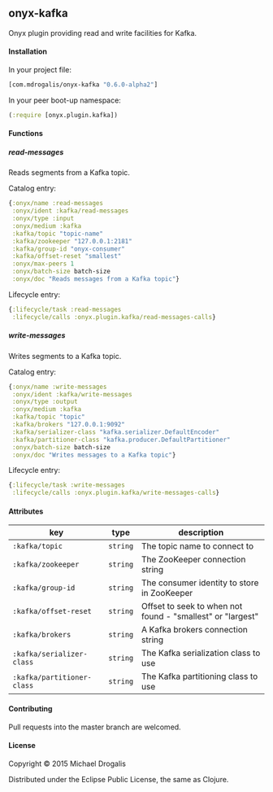 ## onyx-kafka

Onyx plugin providing read and write facilities for Kafka.

#### Installation

In your project file:

```clojure
[com.mdrogalis/onyx-kafka "0.6.0-alpha2"]
```

In your peer boot-up namespace:

```clojure
(:require [onyx.plugin.kafka])
```

#### Functions

##### read-messages

Reads segments from a Kafka topic.

Catalog entry:

```clojure
{:onyx/name :read-messages
 :onyx/ident :kafka/read-messages
 :onyx/type :input
 :onyx/medium :kafka
 :kafka/topic "topic-name"
 :kafka/zookeeper "127.0.0.1:2181"
 :kafka/group-id "onyx-consumer"
 :kafka/offset-reset "smallest"
 :onyx/max-peers 1
 :onyx/batch-size batch-size
 :onyx/doc "Reads messages from a Kafka topic"}
```

Lifecycle entry:

```clojure
{:lifecycle/task :read-messages
 :lifecycle/calls :onyx.plugin.kafka/read-messages-calls}
```

##### write-messages

Writes segments to a Kafka topic.

Catalog entry:

```clojure
{:onyx/name :write-messages
 :onyx/ident :kafka/write-messages
 :onyx/type :output
 :onyx/medium :kafka
 :kafka/topic "topic"
 :kafka/brokers "127.0.0.1:9092"
 :kafka/serializer-class "kafka.serializer.DefaultEncoder"
 :kafka/partitioner-class "kafka.producer.DefaultPartitioner"
 :onyx/batch-size batch-size
 :onyx/doc "Writes messages to a Kafka topic"}
```

Lifecycle entry:

```clojure
{:lifecycle/task :write-messages
 :lifecycle/calls :onyx.plugin.kafka/write-messages-calls}
```

#### Attributes

|key                           | type      | description
|------------------------------|-----------|------------
|`:kafka/topic`                | `string`  | The topic name to connect to
|`:kafka/zookeeper`            | `string`  | The ZooKeeper connection string
|`:kafka/group-id`             | `string`  | The consumer identity to store in ZooKeeper
|`:kafka/offset-reset`         | `string`  | Offset to seek to when not found - "smallest" or "largest"
|`:kafka/brokers`              | `string`  | A Kafka brokers connection string
|`:kafka/serializer-class`     | `string`  | The Kafka serialization class to use
|`:kafka/partitioner-class`    | `string`  | The Kafka partitioning class to use

#### Contributing

Pull requests into the master branch are welcomed.

#### License

Copyright © 2015 Michael Drogalis

Distributed under the Eclipse Public License, the same as Clojure.